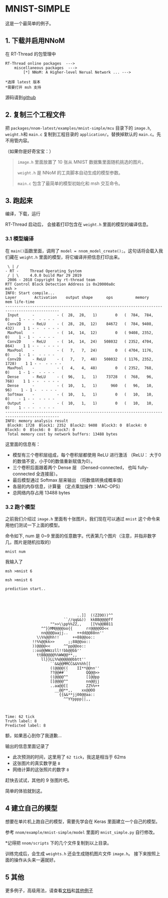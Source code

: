 
# MNIST-SIMPLE

这是一个最简单的例子。

## 1. 下载并启用NNoM

在 RT-Thread 的包管理中

~~~
RT-Thread online packages  --->
    miscellaneous packages  --->
        [*] NNoM: A Higher-level Nerual Network ...	--->

*选择 latest 版本
*需要打开 msh 支持		
~~~

源码请到[github](https://github.com/majianjia/nnom)


## 2. 复制三个工程文件

把 `packages/nnom-latest/examples/mnist-simple/mcu` 目录下的 `image.h`, `weight.h`和 `main.c` 复制到工程目录的 `application/`。替换掉默认的 `main.c`。先不用管内容。

（如果你是好奇宝宝：）

> `image.h` 里面放置了 10 张从 MNIST 数据集里面随机挑选的图片。
>
> `weight.h` 是 NNoM 的工具脚本自动生成的模型参数。
> 
> `main.c` 包含了最简单的模型初始化和 msh 交互命令。


## 3. 跑起来

编译，下载，运行

RT-Thread 启动后， 会接着打印包含在 `weight.h` 里面的模型的编译信息。

### 3.1 模型编译

在 `main()`函数里面，调用了 `model = nnom_model_create();`。这句话将会载入我们藏在 `weight.h` 里面的模型，将它编译并把信息打印出来。

~~~
 \ | /
- RT -     Thread Operating System
 / | \     4.0.0 build Mar 29 2019
 2006 - 2018 Copyright by rt-thread team
RTT Control Block Detection Address is 0x20000a8c
msh >
INFO: Start compile...
Layer        Activation    output shape      ops          memory            mem life-time
----------------------------------------------------------------------------------------------
 Input      -          - (  28,  28,   1)        0   (  784,  784,    0)    1 - - -  - - - - 
 Conv2D     - ReLU     - (  28,  28,  12)    84672   (  784, 9408,  432)    1 1 - -  - - - - 
 MaxPool    -          - (  14,  14,  12)        0   ( 9408, 2352,    0)    1 - 1 -  - - - - 
 Conv2D     - ReLU     - (  14,  14,  24)   508032   ( 2352, 4704,  864)    1 1 - -  - - - - 
 MaxPool    -          - (   7,   7,  24)        0   ( 4704, 1176,    0)    1 - 1 -  - - - - 
 Conv2D     - ReLU     - (   7,   7,  48)   508032   ( 1176, 2352, 1728)    1 1 - -  - - - - 
 MaxPool    -          - (   4,   4,  48)        0   ( 2352,  768,    0)    1 - 1 -  - - - - 
 Dense      - ReLU     - (  96,   1,   1)    73728   (  768,   96,  768)    1 1 - -  - - - - 
 Dense      -          - (  10,   1,   1)      960   (   96,   10,   96)    1 - 1 -  - - - - 
 Softmax    -          - (  10,   1,   1)        0   (   10,   10,    0)    - 1 - -  - - - - 
 Output     -          - (  10,   1,   1)        0   (   10,   10,    0)    1 - - -  - - - - 
----------------------------------------------------------------------------------------------
INFO: memory analysis result
 Block0: 1728  Block1: 2352  Block2: 9408  Block3: 0  Block4: 0  Block5: 0  Block6: 0  Block7: 0  
 Total memory cost by network buffers: 13488 bytes
~~~

这里面的信息有：

- 模型有三个卷积层组成，每个卷积层都使用 ReLU 进行激活 （ReLU： 大于0的数值不变，小于0的数值重新赋值为0）。
- 三个卷积后面跟着两个 Dense 层 （Densed-connected， 也叫 fully-connected 全连接层）。
- 最后模型通过 Softmax 层来输出 （将数值转换成概率值）
- 各层的内存信息，计算量 （定点乘加操作：MAC-OPS）
- 总网络内存占用 13488 bytes

### 3.2 跑个模型

之前我们介绍过 `image.h` 里面有十张图片。我们现在可以通过 `mnist` 这个命令来用他们测试一下上面的模型。

命令如下, num 是 0~9 里面的任意数字。代表第几个图片（注意，并指非数字几，图片是随机拉取的）

`mnist num`

我输入了 

`msh >mnist 6`

~~~
msh >mnist 6

prediction start.. 
                                                        
                                                        
                                                        
                                                        
                                                        
                                ..]]  ((ZZOO))^^        
                          ``//qq&&))  kkBB@@@@ff        
                    "">>\\pp%%ZZ,,    [[%%@@BB11        
                ^^}}MM@@@@oo{{      rr@@@@OO<<          
                nn@@@@aajj..    ++dd@@88nn''            
              \\%%@@hh!!      ++88@@oo::                
            !!%%@@kk>>      ;;88@@oo::                  
            ))@@@@<<      ^^pp@@oo::                    
            ::oo@@WWzzll!!bb@@bb''                      
              ttBB@@@@%%WW@@**,,                        
                ll}}LL%%@@@@@@bbtt''                    
                    ``&&@@MMCC&&%%hh[[                  
                    ((@@@@((    II**@@nn''              
                    ??@@##``        QQ@@>>              
                    ((@@@@^^        [[@@pp              
                    [[@@@@^^        nn@@jj              
                    ..aa@@[[        ZZ%%++              
                      __@@**,,    xx@@OO                
                        {{&&**jj00@@aa::                
                          ^^YYpppp||,,                  
                                                        
                                                        
                                                        
Time: 62 tick
Truth label: 8
Predicted label: 8
~~~

额，如果恶心到你了我道歉...

输出的信息里面记录了

- 此次预测的时间，这里用了 `62 tick`，我这是相当于 62ms
- 这张图片的真实数字是 `8`
- 网络计算的这张照片的数字 `8`

赶快去试试，其他的 9 张图片吧。


简单的体验就到这。

## 4 建立自己的模型

想要在单片机上跑自己的模型，需要先学会在 Keras 里面建立一个自己的模型。

参考 `nnom/example/mnist-simple/model` 里面的 `mnist_simple.py` 自行修改。

*记得把 `nnom/scripts` 下的几个文件复制到以上目录。

训练完成后，会生成 `weights.h` 还会生成随机图片文件 `image.h`。 接下来按照上面的操作从头来一遍就好。

## 5 其他

更多例子，高级用法，请查看[文档](https://majianjia.github.io/nnom/)和[其他例子](https://github.com/majianjia/nnom/tree/master/examples)




















